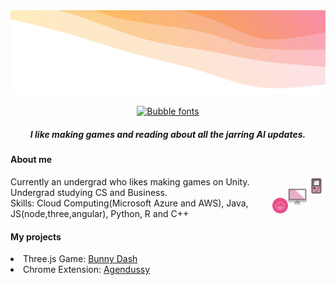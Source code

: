 <img src = "up.svg" alt="My Happy SVG"/>
<p align="center"><a href="https://www.fontspace.com/category/bubble"><img src="https://see.fontimg.com/api/renderfont4/m3W9/eyJyIjoiZnMiLCJoIjo2OCwidyI6MjAwMCwiZnMiOjM0LCJmZ2MiOiIjRUVERkQ5IiwiYmdjIjoiI0ZGRkZGRiIsInQiOjF9/aGkgaW0gc2FtaXlh/kbcurioussoul.png" alt="Bubble fonts"></a> </p>

<h5 align="center"> I like making games and reading about all the jarring AI updates. </h5>

#### About me
<img src="game.svg" alt="Game Icon" height="30" width="30" style="float: right;"/> Currently an undergrad who likes making games on Unity.
<br><img src="comp.svg" alt="Computer Icon" height="30" width="30" style="float: right;"/> Undergrad studying CS and Business.
<br><img src="cloud-coding.png" height="25" width="25" style="float: right;"/> Skills: Cloud Computing(Microsoft Azure and AWS), Java, JS(node,three,angular), Python, R and C++ 

#### My projects
<li>Three.js Game: <a href="https://bunnydash.netlify.app/" target="_blank">Bunny Dash</a></li>
<li>Chrome Extension: <a href="https://chrome.google.com/webstore/detail/agendussy/fjkeibaligkgcgdjocidpobcdkboibcd" target="_blank">Agendussy</a></li>

